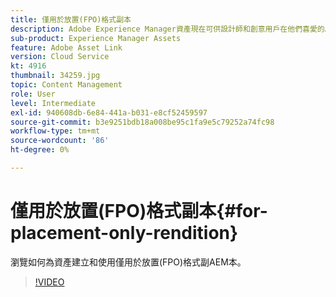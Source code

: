 ```yaml
---
title: 僅用於放置(FPO)格式副本
description: Adobe Experience Manager資產現在可供設計師和創意用戶在他們喜愛的Adobe Creative Cloud案頭應用程式中使用。 AdobeAdobe Creative Cloud企業的資產連結擴展擴展了在Creative Cloud工具(如Adobe Photoshop、InDesign和Illustrator)中搜索和瀏覽、排序、預覽、上載資產、簽出、修改、簽入和查看資產元資料的功能AEM。
sub-product: Experience Manager Assets
feature: Adobe Asset Link
version: Cloud Service
kt: 4916
thumbnail: 34259.jpg
topic: Content Management
role: User
level: Intermediate
exl-id: 940608db-6e84-441a-b031-e8cf52459597
source-git-commit: b3e9251bdb18a008be95c1fa9e5c79252a74fc98
workflow-type: tm+mt
source-wordcount: '86'
ht-degree: 0%

---
```


# 僅用於放置(FPO)格式副本{#for-placement-only-rendition}

瀏覽如何為資產建立和使用僅用於放置(FPO)格式副AEM本。

>[!VIDEO](https://video.tv.adobe.com/v/34259?quality=12&learn=on)
